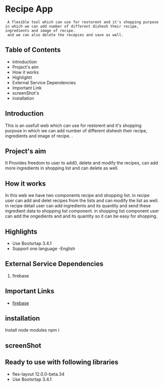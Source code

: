 
# Recipe App 

     A flexible tool which can use for restorent and it's shopping purpose in which we can add number of different dishesh their recipe, ingredients and image of recipe.
     and we can also delete the recepies and save as well.
  
## Table of Contents

   -  Introduction
   - Project's aim
   -  How it works
   - Highlightt
   - External Service Dependencies
   -  Important Link
   -  screenShot's
   -  installation


## Introduction
  This is an usefull web which can use for restorent and it's shopping purpose in which we can add number of different dishesh their recipe, ingredients and image of recipe.
 . 
 
## Project's aim
It Provides freedom to user to add0, delete and modify the recipes, can add more ingredients in shopping list and can delete as well.

## How it works
In this web we have two components recipe and shopping list. in recipe user can add and delet recipes from the lists and can modify the list as well. in recipe detail user can add ingredients and its quantity and send these ingredient data to shopping list component. in shopping list component user can add the ongedients and and its quantity so it can be easy for shopping.

 
## Highlights
- Use Bootsrtap 3.4.1
- Support one language -English


## External Service Dependencies
1. firebase

## Important Links
- [firebase](firebase.com)

 ## installation
  Install node modules npm i
## screenShot

## Ready to use with following libraries
  - flex-layout 12.0.0-beta.34
  - Use Bootsrtap 3.4.1

 
